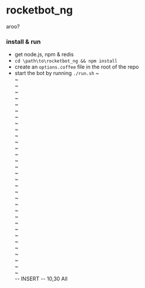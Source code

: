 rocketbot_ng
============

aroo?

### install & run

* get node.js, npm & redis
* `cd \path\to\rocketbot_ng && npm install`
* create an `options.coffee` file in the root of the repo
* start the bot by running `./run.sh`
~                                                                           
~                                                                           
~                                                                           
~                                                                           
~                                                                           
~                                                                           
~                                                                           
~                                                                           
~                                                                           
~                                                                           
~                                                                           
~                                                                           
~                                                                           
~                                                                           
~                                                                           
~                                                                           
~                                                                           
~                                                                           
~                                                                           
~                                                                           
~                                                                           
~                                                                           
~                                                                           
~                                                                           
~                                                                           
~                                                                           
~                                                                           
~                                                                           
~                                                                           
~                                                                           
~                                                                           
~                                                                           
~                                                                           
-- INSERT --                                              10,30         All
